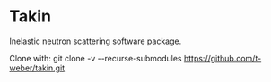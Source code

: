 # Takin
Inelastic neutron scattering software package.

Clone with:
git clone -v --recurse-submodules https://github.com/t-weber/takin.git
